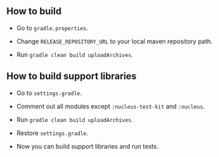 
How to build
---

* Go to `gradle.properties`.

* Change `RELEASE_REPOSITORY_URL` to your local maven repository path.

* Run `gradle clean build uploadArchives`.

How to build support libraries
---

* Go to `settings.gradle`.

* Comment out all modules except `:nucleus-test-kit` and `:nucleus`.

* Run `gradle clean build uploadArchives`.

* Restore `settings.gradle`.

* Now you can build support libraries and run tests.
